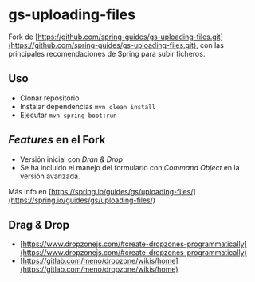 # gs-uploading-files

Fork de [https://github.com/spring-guides/gs-uploading-files.git](https://github.com/spring-guides/gs-uploading-files.git), con las principales recomendaciones de Spring para subir ficheros.

## Uso
* Clonar repositorio
* Instalar dependencias ```mvn clean install```
* Ejecutar ``mvn spring-boot:run``

## _Features_ en el Fork

* Versión inicial con _Dran & Drop_
* Se ha incluido el manejo del formulario con _Command Object_  en la versión avanzada.

Más info en [https://spring.io/guides/gs/uploading-files/](https://spring.io/guides/gs/uploading-files/)

## Drag & Drop
* [https://www.dropzonejs.com/#create-dropzones-programmatically](https://www.dropzonejs.com/#create-dropzones-programmatically)
* [https://gitlab.com/meno/dropzone/wikis/home](https://gitlab.com/meno/dropzone/wikis/home)